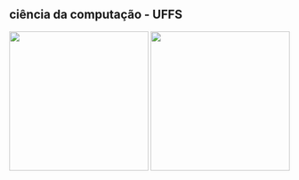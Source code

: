 <h2>ciência da computação - UFFS</h2>



<img width='250' style='right=20px' src='https://user-images.githubusercontent.com/31110504/112992698-ca1f9780-913e-11eb-8bd2-edacf4b6c7f1.png'/>
<img width='250' style='left=20px' src='https://user-images.githubusercontent.com/31110504/112992481-96dd0880-913e-11eb-9adc-814a9c1d762d.png'/>

